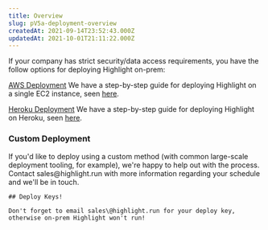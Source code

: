 ```yaml
---
title: Overview
slug: pV5a-deployment-overview
createdAt: 2021-09-14T23:52:43.000Z
updatedAt: 2021-10-01T21:11:22.000Z
---
```


If your company has strict security/data access requirements, you have the follow options for deploying Highlight on-prem:

[AWS Deployment](/on-premises/deployment-overview/aws-deployment)
We have a step-by-step guide for deploying Highlight on a single EC2 instance, seen [here](https://docs2.highlight.run/aws-deployment).

[Heroku Deployment](/on-premises/deployment-overview/heroku-deployment)&#x20;
We have a step-by-step guide for deploying Highlight on Heroku, seen [here](https://docs2.highlight.run/heroku-deployment).

### Custom Deployment

&#x20;If you'd like to deploy using a custom method (with common large-scale deployment tooling, for example), we're happy to help out with the process. Contact sales\@highlight.run with more information regarding your schedule and we'll be in touch.

```hint
## Deploy Keys!

Don't forget to email sales\@highlight.run for your deploy key, otherwise on-prem Highlight won't run!
```



